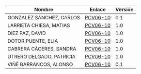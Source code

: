 | Nombre | Enlace | Versión |
|--------|--------|---------|
|GONZALEZ SÁNCHEZ, CARLOS | [PCV06-10](https://github.com/carlosgs-iesgoya/UML) | 0.1 |
|LARRIETA CHIESA, MATIAS | [PCV06-10](https://github.com/MatChiesa/UML-PCV06-10) | 1.0 |
|DIEZ PAZ, DAVID | [PCV06-10](https://github.com/david10paz/PCV06-10---David-Diez-Paz) | 1.0 |
|DOTOR PUENTE, ELIA | [PCV06-10](https://github.com/eliadotor/PCV06-10) | 1.0 |
|CABRERA CÁCERES, SANDRA | [PCV06-10](https://github.com/Sandra90-16/UML_Sandra) |1.0|
|UTRERO DELGADO, PATRICIA | [PCV06-10](https://github.com/paatrii/PCV06-10)|1.0|
|VIÑÉ BARRANCOS, ALONSO| [PCV06-10](https://github.com/AlonsoViBa/PUML)|0.1|

